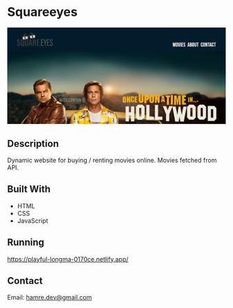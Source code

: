 # Squareeyes

![image](https://github.com/Cyberkongen/Squareeyes_v1/blob/main/assets/Squareeyeslanding.png?raw=true)

## Description

Dynamic website for buying / renting movies online. Movies fetched from API. 

## Built With

- HTML
- CSS
- JavaScript

## Running

https://playful-longma-0170ce.netlify.app/

## Contact

Email: hamre.dev@gmail.com


